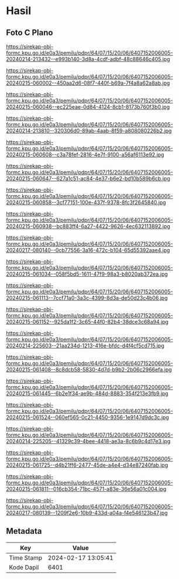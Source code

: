 # Hasil

## Foto C Plano

https://sirekap-obj-formc.kpu.go.id/e0a3/pemilu/pdpr/64/07/15/20/06/6407152006005-20240214-213432--e993b140-3d8a-4cdf-adbf-48c88646c405.jpg

https://sirekap-obj-formc.kpu.go.id/e0a3/pemilu/pdpr/64/07/15/20/06/6407152006005-20240215-060002--450aa2d6-08f7-440f-b69a-7f4a8a62a8ab.jpg

https://sirekap-obj-formc.kpu.go.id/e0a3/pemilu/pdpr/64/07/15/20/06/6407152006005-20240215-060046--ec225eae-0d84-4124-8cb1-8173b760f3b0.jpg

https://sirekap-obj-formc.kpu.go.id/e0a3/pemilu/pdpr/64/07/15/20/06/6407152006005-20240214-213810--320306d0-89ab-4aab-8f59-a808080226b2.jpg

https://sirekap-obj-formc.kpu.go.id/e0a3/pemilu/pdpr/64/07/15/20/06/6407152006005-20240215-060608--c3a78fef-2816-4e7f-9100-a56af6113e92.jpg

https://sirekap-obj-formc.kpu.go.id/e0a3/pemilu/pdpr/64/07/15/20/06/6407152006005-20240215-060647--627a1c51-ac84-4e37-b6e2-bd10b589b6cb.jpg

https://sirekap-obj-formc.kpu.go.id/e0a3/pemilu/pdpr/64/07/15/20/06/6407152006005-20240215-060858--3cf77151-100e-437f-9378-8fc3f2645840.jpg

https://sirekap-obj-formc.kpu.go.id/e0a3/pemilu/pdpr/64/07/15/20/06/6407152006005-20240215-060938--bc883ff4-6a27-4422-9626-4ec632113892.jpg

https://sirekap-obj-formc.kpu.go.id/e0a3/pemilu/pdpr/64/07/15/20/06/6407152006005-20240217-080140--0cb77556-3a16-472c-b104-65d55392aae4.jpg

https://sirekap-obj-formc.kpu.go.id/e0a3/pemilu/pdpr/64/07/15/20/06/6407152006005-20240215-061034--058f5bd5-1611-47f9-98a3-b8020ab372ea.jpg

https://sirekap-obj-formc.kpu.go.id/e0a3/pemilu/pdpr/64/07/15/20/06/6407152006005-20240215-061113--7ccf71a0-3a3c-4399-8d3a-de50d23c4b06.jpg

https://sirekap-obj-formc.kpu.go.id/e0a3/pemilu/pdpr/64/07/15/20/06/6407152006005-20240215-061152--925da1f2-3c65-44f0-82b4-38dce3c68a94.jpg

https://sirekap-obj-formc.kpu.go.id/e0a3/pemilu/pdpr/64/07/15/20/06/6407152006005-20240214-225603--21aa234d-1213-416e-bfdc-d4f4cf5cd715.jpg

https://sirekap-obj-formc.kpu.go.id/e0a3/pemilu/pdpr/64/07/15/20/06/6407152006005-20240215-061408--8c8dcb58-5830-4d7d-b9b2-2b06c2966efa.jpg

https://sirekap-obj-formc.kpu.go.id/e0a3/pemilu/pdpr/64/07/15/20/06/6407152006005-20240215-061445--6b2e1f34-ae9b-484d-8883-354f213e3fb9.jpg

https://sirekap-obj-formc.kpu.go.id/e0a3/pemilu/pdpr/64/07/15/20/06/6407152006005-20240215-061524--060ef565-0c21-4450-9356-1e9147d9dc3c.jpg

https://sirekap-obj-formc.kpu.go.id/e0a3/pemilu/pdpr/64/07/15/20/06/6407152006005-20240214-225205--41329c39-4bee-4418-ae3a-8c6b9c4d17e3.jpg

https://sirekap-obj-formc.kpu.go.id/e0a3/pemilu/pdpr/64/07/15/20/06/6407152006005-20240215-061725--d4b21ff6-2477-45de-a4e4-d34e87240fab.jpg

https://sirekap-obj-formc.kpu.go.id/e0a3/pemilu/pdpr/64/07/15/20/06/6407152006005-20240215-061811--016cb354-71bc-4571-a83e-36e56a01c004.jpg

https://sirekap-obj-formc.kpu.go.id/e0a3/pemilu/pdpr/64/07/15/20/06/6407152006005-20240217-080139--1209f2e6-10b9-433d-a04a-f4e546123b47.jpg


## Metadata

| Key        | Value               |
| ---------- | ------------------- |
| Time Stamp | 2024-02-17 13:05:41 |
| Kode Dapil | 6401                |




